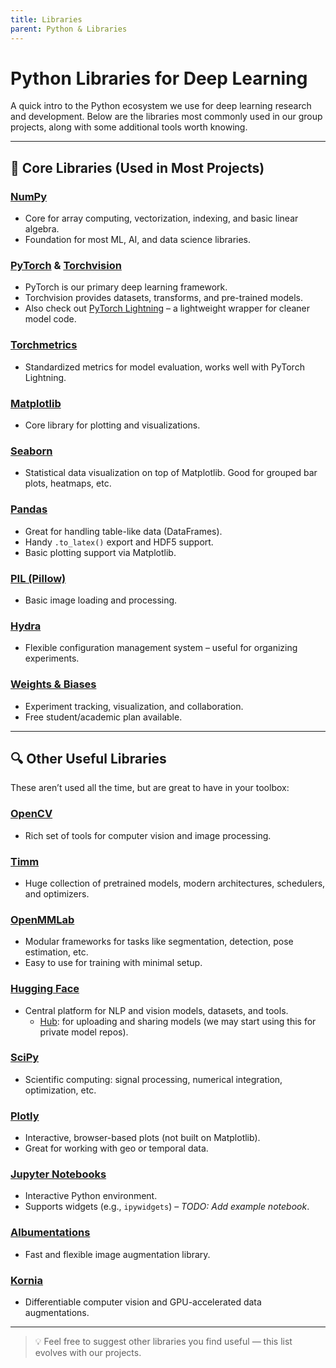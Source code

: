```yaml
---
title: Libraries
parent: Python & Libraries
---
```


# Python Libraries for Deep Learning

A quick intro to the Python ecosystem we use for deep learning research and development. Below are the libraries most commonly used in our group projects, along with some additional tools worth knowing.

---

## 🧰 Core Libraries (Used in Most Projects)

### [NumPy](https://numpy.org/)
- Core for array computing, vectorization, indexing, and basic linear algebra.
- Foundation for most ML, AI, and data science libraries.

### [PyTorch](https://pytorch.org/) & [Torchvision](https://pytorch.org/vision/)
- PyTorch is our primary deep learning framework.
- Torchvision provides datasets, transforms, and pre-trained models.
- Also check out [PyTorch Lightning](https://lightning.ai/docs/pytorch/stable/) – a lightweight wrapper for cleaner model code.

### [Torchmetrics](https://lightning.ai/docs/torchmetrics/stable/)
- Standardized metrics for model evaluation, works well with PyTorch Lightning.

### [Matplotlib](https://matplotlib.org/stable/)
- Core library for plotting and visualizations.

### [Seaborn](https://seaborn.pydata.org/)
- Statistical data visualization on top of Matplotlib. Good for grouped bar plots, heatmaps, etc.

### [Pandas](https://pandas.pydata.org/docs/index.html)
- Great for handling table-like data (DataFrames).
- Handy `.to_latex()` export and HDF5 support.
- Basic plotting support via Matplotlib.

### [PIL (Pillow)](https://python-pillow.org/)
- Basic image loading and processing.

### [Hydra](https://hydra.cc/docs/intro/)
- Flexible configuration management system – useful for organizing experiments.

### [Weights & Biases](https://wandb.ai/)
- Experiment tracking, visualization, and collaboration.
- Free student/academic plan available.

---

## 🔍 Other Useful Libraries

These aren’t used all the time, but are great to have in your toolbox:

### [OpenCV](https://opencv.org/)
- Rich set of tools for computer vision and image processing.

### [Timm](https://huggingface.co/docs/timm/index)
- Huge collection of pretrained models, modern architectures, schedulers, and optimizers.

### [OpenMMLab](https://github.com/open-mmlab)
- Modular frameworks for tasks like segmentation, detection, pose estimation, etc.
- Easy to use for training with minimal setup.

### [Hugging Face](https://huggingface.co/)
- Central platform for NLP and vision models, datasets, and tools.
  - [Hub](https://huggingface.co/docs/huggingface_hub/index): for uploading and sharing models (we may start using this for private model repos).

### [SciPy](https://scipy.org/)
- Scientific computing: signal processing, numerical integration, optimization, etc.

### [Plotly](https://plotly.com/python/)
- Interactive, browser-based plots (not built on Matplotlib).
- Great for working with geo or temporal data.

### [Jupyter Notebooks](https://jupyter.org/)
- Interactive Python environment.
- Supports widgets (e.g., `ipywidgets`) – *TODO: Add example notebook*.

### [Albumentations](https://albumentations.ai/)
- Fast and flexible image augmentation library.

### [Kornia](https://kornia.org/)
- Differentiable computer vision and GPU-accelerated data augmentations.

---

> 💡 Feel free to suggest other libraries you find useful — this list evolves with our projects.
